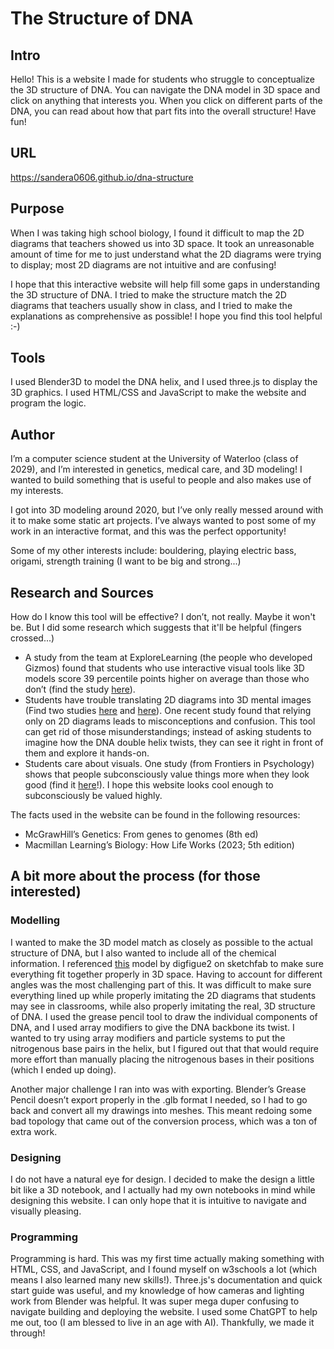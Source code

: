 # The Structure of DNA
## Intro
Hello! This is a website I made for students who struggle to conceptualize the 3D structure of DNA. You can navigate the DNA model in 3D space and click on anything that interests you. When you click on different parts of the DNA, you can read about how that part fits into the overall structure! Have fun!
## URL
https://sandera0606.github.io/dna-structure
## Purpose
When I was taking high school biology, I found it difficult to map the 2D diagrams that teachers showed us into 3D space. It took an unreasonable amount of time for me to just understand what the 2D diagrams were trying to display; most 2D diagrams are not intuitive and are confusing!

I hope that this interactive website will help fill some gaps in understanding the 3D structure of DNA. I tried to make the structure match the 2D diagrams that teachers usually show in class, and I tried to make the explanations as comprehensive as possible! I hope you find this tool helpful :-)
## Tools
I used Blender3D to model the DNA helix, and I used three.js to display the 3D graphics. I used HTML/CSS and JavaScript to make the website and program the logic.
## Author
I’m a computer science student at the University of Waterloo (class of 2029), and I’m interested in genetics, medical care, and 3D modeling! I wanted to build something that is useful to people and also makes use of my interests. 

I got into 3D modeling around 2020, but I’ve only really messed around with it to make some static art projects. I’ve always wanted to post some of my work in an interactive format, and this was the perfect opportunity!

Some of my other interests include: bouldering, playing electric bass, origami, strength training (I want to be big and strong...)
## Research and Sources
How do I know this tool will be effective? I don’t, not really. Maybe it won't be. But I did some research which suggests that it'll be helpful (fingers crossed...)
- A study from the team at ExploreLearning (the people who developed Gizmos) found that students who use interactive visual tools like 3D models score 39 percentile points higher on average than those who don’t (find the study [here](https://gizmos.explorelearning.com/user_area/content_media/raw/why-gizmos-work-research-paper.pdf)).
- Students have trouble translating 2D diagrams into 3D mental images (Find two studies [here](https://core.ac.uk/download/639103617.pdf) and [here](https://pubmed.ncbi.nlm.nih.gov/30897273/)). One recent study found that relying only on 2D diagrams leads to misconceptions and confusion. This tool can get rid of those misunderstandings; instead of asking students to imagine how the DNA double helix twists, they can see it right in front of them and explore it hands-on. 
- Students care about visuals. One study (from Frontiers in Psychology) shows that people subconsciously value things more when they look good (find it [here](https://doi.org/10.3389/fpsyg.2021.670800)!). I hope this website looks cool enough to subconsciously be valued highly.


The facts used in the website can be found in the following resources:
- McGrawHill’s Genetics: From genes to genomes (8th ed)
- Macmillan Learning’s Biology: How Life Works (2023; 5th edition)

## A bit more about the process (for those interested)
### Modelling
I wanted to make the 3D model match as closely as possible to the actual structure of DNA, but I also wanted to include all of the chemical information. I referenced [this](https://sketchfab.com/3d-models/dna-double-helix-a908bbcd3eb04372b83b352e71b55836) model by digfigue2 on sketchfab to make sure everything fit together properly in 3D space. Having to account for different angles was the most challenging part of this. It was difficult to make sure everything lined up while properly imitating the 2D diagrams that students may see in classrooms, while also properly imitating the real, 3D structure of DNA.
I used the grease pencil tool to draw the individual components of DNA, and I used array modifiers to give the DNA backbone its twist. I wanted to try using array modifiers and particle systems to put the nitrogenous base pairs in the helix, but I figured out that that would require more effort than manually placing the nitrogenous bases in their positions (which I ended up doing).

Another major challenge I ran into was with exporting. Blender’s Grease Pencil doesn’t export properly in the .glb format I needed, so I had to go back and convert all my drawings into meshes. This meant redoing some bad topology that came out of the conversion process, which was a ton of extra work.

### Designing
I do not have a natural eye for design. I decided to make the design a little bit like a 3D notebook, and I actually had my own notebooks in mind while designing this website. I can only hope that it is intuitive to navigate and visually pleasing. 

### Programming
Programming is hard. This was my first time actually making something with HTML, CSS, and JavaScript, and I found myself on w3schools a lot (which means I also learned many new skills!). Three.js's documentation and quick start guide was useful, and my knowledge of how cameras and lighting work from Blender was helpful. It was super mega duper confusing to navigate building and deploying the website.  I used some ChatGPT to help me out, too (I am blessed to live in an age with AI). Thankfully, we made it through!
